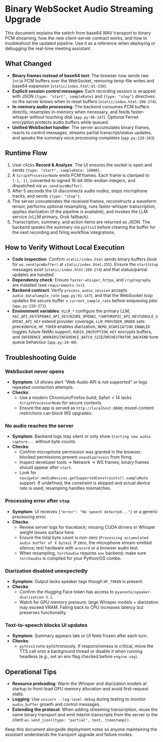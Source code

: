 # Binary WebSocket Audio Streaming Upgrade

This document explains the switch from base64 WAV transport to binary PCM streaming, how the new client–server contract works, and how to troubleshoot the updated pipeline. Use it as a reference when deploying or debugging the real-time meeting assistant.

## What Changed
- **Binary frames instead of base64 text**: The browser now sends raw `Int16` PCM buffers over the WebSocket, removing temp-file writes and base64 expansion (`static/index.html:81-256`).
- **Explicit session control messages**: Each recording session is wrapped with JSON `{type: "start", sampleRate}` and `{type: "stop"}` directives so the server knows when to reset buffers (`static/index.html:209-274`).
- **In-memory audio processing**: The backend consumes PCM buffers directly, resamples in-memory when necessary, and feeds faster-whisper without touching disk (`app.py:96-147`). Optional Fernet encryption protects audio buffers while queued.
- **Unified WebSocket handler**: The server accumulates binary frames, reacts to control messages, streams partial transcript/status updates, and speaks the summary once processing completes (`app.py:228-283`).

## Runtime Flow
1. User clicks **Record & Analyze**. The UI ensures the socket is open and sends `{type: "start", sampleRate: 16000}`.
2. A `ScriptProcessorNode` emits PCM frames. Each frame is clamped to `[-1, 1]`, converted to signed 16-bit little-endian integers, and dispatched via `ws.send(pcmBuffer)`.
3. After 5 seconds the UI disconnects audio nodes, stops microphone tracks, and sends `{type: "stop"}`.
4. The server concatenates the received frames, reconstructs a waveform tensor, performs optional resampling, runs faster-whisper transcription, applies diarization (if the pipeline is available), and invokes the LLM service (vLLM primary, Grok fallback).
5. Transcription, summary, and action items are returned as JSON. The backend speaks the summary via `pyttsx3` before clearing the buffer for the next recording and firing workflow integrations.

## How to Verify Without Local Execution
- **Code inspection**: Confirm `static/index.html` sends binary buffers (look for `ws.send(pcmBuffer)` at `static/index.html:255`). Ensure the `start`/`stop` messages exist (`static/index.html:209-274`) and that status/partial updates are handled.
- **Dependency check**: Ensure `faster-whisper`, `httpx`, and `cryptography` are installed (see `requirements.txt`).
- **Backend contract**: Verify `process_audio_session` accepts `audio_data`/`sample_rate` (`app.py:91-147`), and that the WebSocket loop updates the secure buffer + `current_sample_rate` before enqueuing jobs (`app.py:228-271`).
- **Environment variables**: `VLLM_*` configure the primary LLM, `XAI_API_KEY`/`OPENAI_API_KEY`/`AZURE_OPENAI_*`/`ANTHROPIC_API_KEY`/`GOOGLE_GEMINI_API_KEY` extend provider coverage, `LLM_PROVIDER_ORDER` sets precedence, `HF_TOKEN` enables diarization, `NEMO_DIARIZATION_ENABLED` toggles future NeMo support, `AUDIO_ENCRYPTION_KEY` encrypts buffers, and `INFERENCE_WORKERS`/`INFERENCE_BATCH_SIZE`/`ORCHESTRATOR_BACKEND` tune queue behaviour (`app.py:28-40`).

## Troubleshooting Guide

### WebSocket never opens
- **Symptom**: UI shows alert “Web Audio API is not supported” or logs repeated connection attempts.
- **Checks**:
  - Use a modern Chromium/Firefox build; Safari < 14 lacks `ScriptProcessorNode` for secure contexts.
  - Ensure the app is served as `http://localhost:8000`; mixed-content restrictions can block WS upgrades.

### No audio reaches the server
- **Symptom**: Backend logs stay silent or only show `Starting new audio capture...` without byte counts.
- **Checks**:
  - Confirm microphone permission was granted in the browser; blocked permissions prevent `onaudioprocess` from firing.
  - Inspect developer tools → Network → WS frames; binary frames should appear after `start`.
  - Look for `navigator.mediaDevices.getSupportedConstraints().sampleRate` support. If undefined, the constraint is skipped and actual device rate is used; resampling handles mismatches.

### Processing error after `stop`
- **Symptom**: UI receives `{"error": "No speech detected..."}` or a generic processing error.
- **Checks**:
  - Review server logs for traceback; missing CUDA drivers or Whisper weight issues surface here.
  - Ensure the total byte count is non-zero (`Processing accumulated audio buffer of X bytes`). If zero, the microphone stream emitted silence; test hardware with `arecord` or a browser audio test.
  - When resampling, `torchaudio` requires `sox` backend; make sure `torchaudio` is compiled for your Python/OS combo.

### Diarization disabled unexpectedly
- **Symptom**: Output lacks speaker tags though `HF_TOKEN` is present.
- **Checks**:
  - Confirm the Hugging Face token has access to `pyannote/speaker-diarization-3.1`.
  - Watch for GPU memory pressure; large Whisper models + diarization may exceed VRAM. Falling back to CPU increases latency but preserves functionality.

### Text-to-speech blocks UI updates
- **Symptom**: Summary appears late or UI feels frozen after each turn.
- **Checks**:
  - `pyttsx3` runs synchronously. If responsiveness is critical, move the TTS call onto a background thread or disable it when running headless (e.g., set an env flag checked before `engine.say`).

## Operational Tips
- **Resource preloading**: Warm the Whisper and diarization models at startup to front-load GPU memory allocation and avoid first-request stalls.
- **Logging**: Use `uvicorn --log-level debug` during testing to monitor `audio_buffer` growth and control messages.
- **Extending the protocol**: When adding streaming transcription, reuse the same binary transport and emit interim transcripts from the server to the client `ws.send_json({type: "partial", text, timestamp})`.

Keep this document alongside deployment notes so anyone maintaining the assistant understands the transport upgrade and failure modes.
